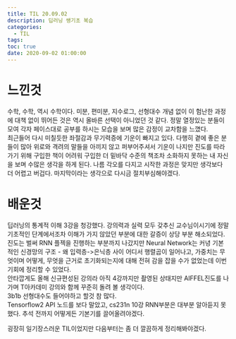 ```yaml
---
title: TIL 20.09.02
description: 딥러닝 쌩기초 복습
categories:
  - TIL
tags:
toc: true
date: 2020-09-02 01:00:00
---
```


# 느낀것

수학, 수학, 역시 수학이다. 미분, 편미분, 지수로그, 선형대수 개념 없이 이 험난한 과정에 대책 없이 뛰어든 것은 역시 올바른 선택이 아니었던 것 같다. 정말 열정있는 분들이 모여 각자 페이스대로 공부를 하시는 모습을 보며 많은 감정이 교차함을 느꼈다.  
최근들어 다시 미칠듯한 좌절감과 무기력증에 기운이 빠지고 있다. 다행히 곁에 좋은 분들이 많아 위로와 격려의 말들을 아끼지 않고 퍼부어주셔서 기운이 나지만 진도를 따라가기 위해 구입한 책이 어려워 구입한 더 밑바닥 수준의 책조차 소화하지 못하는 내 자신을 보며 수많은 생각을 하게 된다. 나름 각오를 다지고 시작한 과정은 맞지만 생각보다 더 어렵고 버겁다. 마지막이라는 생각으로 다시금 절치부심해야겠다.

# 배운것

딥러닝의 통계적 이해 3강을 청강했다. 강의력과 실력 모두 갖추신 교수님이시기에 정말 기초적인 단계에서조차 이해가 가지 않았던 부분에 대한 갈증이 상당 부분 해소되었다. 진도는 벌써 RNN 플젝을 진행하는 부분까지 나갔지만 Neural Network는 커녕 기본적인 신경망의 구조 - 왜 입력층->은닉층 사이 어디서 행렬곱이 일어나고, 가중치는 무엇이며 어떻게, 무엇을 근거로 초기화되는지에 대해 전혀 감을 잡을 수가 없었는데 이번 기회에 정리할 수 있었다.  
안타깝게도 올해 신규편성된 강의라 아직 4강까지만 촬영된 상태지만 AIFFEL진도를 나가며 T아카데미 강의와 함께 꾸준히 돌려 볼 생각이다.  
3b1b 선형대수도 들어야하고 할것 참 많다.  
Tensorflow2 API 노드를 보다 말았고, cs231n 10강 RNN부분은 대부분 알아듣지 못했다. 추석 전까지 어떻게든 기본기를 끌어올려야겠다.

굉장히 일기장스러운 TIL이었지만 다음부터는 좀 더 깔끔하게 정리해봐야겠다.
